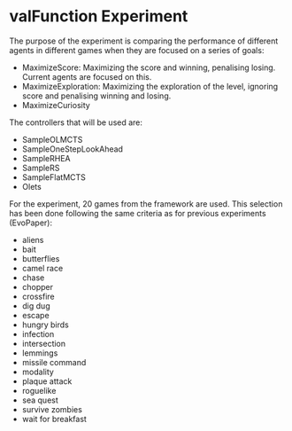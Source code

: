 # valFunction Experiment

The purpose of the experiment is comparing the performance of different agents in different games when they are focused on a series of goals:

- MaximizeScore: Maximizing the score and winning, penalising losing. Current agents are focused on this.
- MaximizeExploration: Maximizing the exploration of the level, ignoring score and penalising winning and losing.
- MaximizeCuriosity

The controllers that will be used are:

- SampleOLMCTS
- SampleOneStepLookAhead
- SampleRHEA
- SampleRS
- SampleFlatMCTS
- Olets

For the experiment, 20 games from the framework are used. This selection has been done following the same criteria as for previous experiments (EvoPaper):

- aliens
- bait
- butterflies
- camel race
- chase
- chopper
- crossfire
- dig dug
- escape
- hungry birds
- infection
- intersection
- lemmings
- missile command
- modality
- plaque attack
- roguelike
- sea quest
- survive zombies
- wait for breakfast



